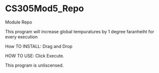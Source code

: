 # CS305Mod5_Repo
Module Repo

This program will increase global tempuratures by 1 degree faranheiht for every execution

How TO INSTALL:
Drag and Drop

HOW TO USE:
Click Execute.

This program is unliscensed.
